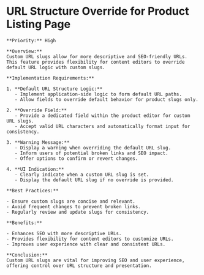# URL Structure Override for Product Listing Page

    **Priority:** High

    **Overview:**
    Custom URL slugs allow for more descriptive and SEO-friendly URLs. This feature provides flexibility for content editors to override default URL logic with custom slugs.

    **Implementation Requirements:**

    1. **Default URL Structure Logic:**
       - Implement application-side logic to form default URL paths.
       - Allow fields to override default behavior for product slugs only.

    2. **Override Field:**
       - Provide a dedicated field within the product editor for custom URL slugs.
       - Accept valid URL characters and automatically format input for consistency.

    3. **Warning Message:**
       - Display a warning when overriding the default URL slug.
       - Inform users of potential broken links and SEO impact.
       - Offer options to confirm or revert changes.

    4. **UI Indication:**
       - Clearly indicate when a custom URL slug is set.
       - Display the default URL slug if no override is provided.

    **Best Practices:**

    - Ensure custom slugs are concise and relevant.
    - Avoid frequent changes to prevent broken links.
    - Regularly review and update slugs for consistency.

    **Benefits:**

    - Enhances SEO with more descriptive URLs.
    - Provides flexibility for content editors to customize URLs.
    - Improves user experience with clear and consistent URLs.

    **Conclusion:**
    Custom URL slugs are vital for improving SEO and user experience, offering control over URL structure and presentation.
